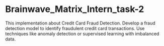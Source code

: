 # Brainwave_Matrix_Intern_task-2
This implementation about Credit Card Fraud Detection. Develop a fraud detection model to identify fraudulent credit card transactions. Use techniques like anomaly detection or supervised learning with imbalanced data.
